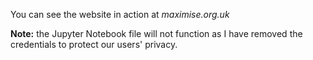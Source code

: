 You can see the website in action at *maximise.org.uk*

**Note:** the Jupyter Notebook file will not function as I have removed the credentials to protect our users' privacy.
